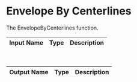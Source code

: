 

# Envelope By Centerlines

The EnvelopeByCenterlines function.

|Input Name|Type|Description|
|---|---|---|


<br>

|Output Name|Type|Description|
|---|---|---|


